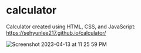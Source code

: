 # calculator

Calculator created using HTML, CSS, and JavaScript: https://sehyunlee217.github.io/calculator/

![Screenshot 2023-04-13 at 11 25 59 PM](https://user-images.githubusercontent.com/121660178/231790492-40024ca4-5c17-4089-aaea-beb22ef4b10a.png)
